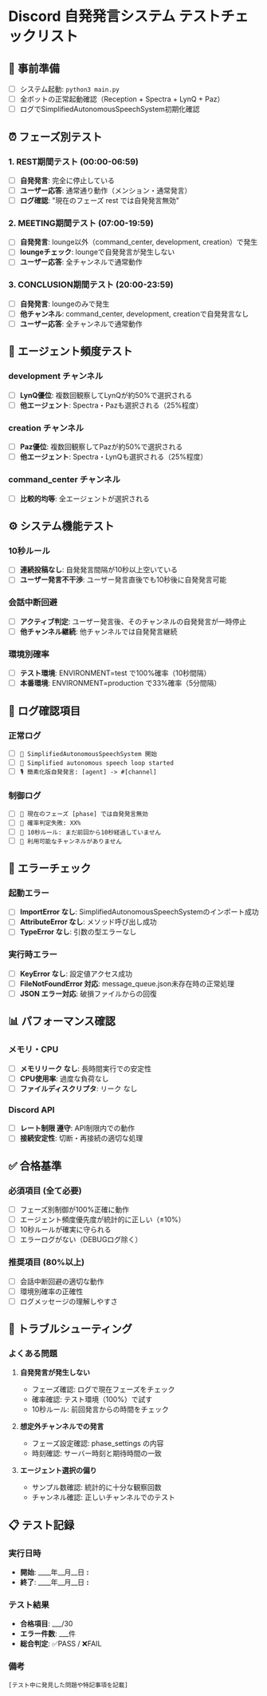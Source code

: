 # Discord 自発発言システム テストチェックリスト

## 🔧 事前準備
- [ ] システム起動: `python3 main.py`
- [ ] 全ボットの正常起動確認（Reception + Spectra + LynQ + Paz）
- [ ] ログでSimplifiedAutonomousSpeechSystem初期化確認

## ⏰ フェーズ別テスト

### 1. REST期間テスト (00:00-06:59)
- [ ] **自発発言**: 完全に停止している
- [ ] **ユーザー応答**: 通常通り動作（メンション・通常発言）
- [ ] **ログ確認**: "現在のフェーズ rest では自発発言無効"

### 2. MEETING期間テスト (07:00-19:59)
- [ ] **自発発言**: lounge以外（command_center, development, creation）で発生
- [ ] **loungeチェック**: loungeで自発発言が発生しない
- [ ] **ユーザー応答**: 全チャンネルで通常動作

### 3. CONCLUSION期間テスト (20:00-23:59)  
- [ ] **自発発言**: loungeのみで発生
- [ ] **他チャンネル**: command_center, development, creationで自発発言なし
- [ ] **ユーザー応答**: 全チャンネルで通常動作

## 🤖 エージェント頻度テスト

### development チャンネル
- [ ] **LynQ優位**: 複数回観察してLynQが約50%で選択される
- [ ] **他エージェント**: Spectra・Pazも選択される（25%程度）

### creation チャンネル  
- [ ] **Paz優位**: 複数回観察してPazが約50%で選択される
- [ ] **他エージェント**: Spectra・LynQも選択される（25%程度）

### command_center チャンネル
- [ ] **比較的均等**: 全エージェントが選択される

## ⚙️ システム機能テスト

### 10秒ルール
- [ ] **連続投稿なし**: 自発発言間隔が10秒以上空いている
- [ ] **ユーザー発言不干渉**: ユーザー発言直後でも10秒後に自発発言可能

### 会話中断回避
- [ ] **アクティブ判定**: ユーザー発言後、そのチャンネルの自発発言が一時停止
- [ ] **他チャンネル継続**: 他チャンネルでは自発発言継続

### 環境別確率
- [ ] **テスト環境**: ENVIRONMENT=test で100%確率（10秒間隔）
- [ ] **本番環境**: ENVIRONMENT=production で33%確率（5分間隔）

## 📝 ログ確認項目

### 正常ログ
- [ ] `🚀 SimplifiedAutonomousSpeechSystem 開始`
- [ ] `🔄 Simplified autonomous speech loop started`
- [ ] `🎙️ 簡素化版自発発言: [agent] -> #[channel]`

### 制御ログ
- [ ] `🚫 現在のフェーズ [phase] では自発発言無効`
- [ ] `🎲 確率判定失敗: XX%`
- [ ] `🚫 10秒ルール: まだ前回から10秒経過していません`
- [ ] `💬 利用可能なチャンネルがありません`

## 🚨 エラーチェック

### 起動エラー
- [ ] **ImportError なし**: SimplifiedAutonomousSpeechSystemのインポート成功
- [ ] **AttributeError なし**: メソッド呼び出し成功
- [ ] **TypeError なし**: 引数の型エラーなし

### 実行時エラー  
- [ ] **KeyError なし**: 設定値アクセス成功
- [ ] **FileNotFoundError 対応**: message_queue.json未存在時の正常処理
- [ ] **JSON エラー対応**: 破損ファイルからの回復

## 📊 パフォーマンス確認

### メモリ・CPU
- [ ] **メモリリーク なし**: 長時間実行での安定性
- [ ] **CPU使用率**: 過度な負荷なし
- [ ] **ファイルディスクリプタ**: リーク なし

### Discord API
- [ ] **レート制限 遵守**: API制限内での動作
- [ ] **接続安定性**: 切断・再接続の適切な処理

## ✅ 合格基準

### 必須項目 (全て必要)
- [ ] フェーズ別制御が100%正確に動作
- [ ] エージェント頻度優先度が統計的に正しい（±10%）
- [ ] 10秒ルールが確実に守られる
- [ ] エラーログがない（DEBUGログ除く）

### 推奨項目 (80%以上)  
- [ ] 会話中断回避の適切な動作
- [ ] 環境別確率の正確性
- [ ] ログメッセージの理解しやすさ

## 🔧 トラブルシューティング

### よくある問題
1. **自発発言が発生しない**
   - フェーズ確認: ログで現在フェーズをチェック
   - 確率確認: テスト環境（100%）で試す
   - 10秒ルール: 前回発言からの時間をチェック

2. **想定外チャンネルでの発言**
   - フェーズ設定確認: phase_settings の内容
   - 時刻確認: サーバー時刻と期待時間の一致

3. **エージェント選択の偏り**
   - サンプル数確認: 統計的に十分な観察回数
   - チャンネル確認: 正しいチャンネルでのテスト

## 📋 テスト記録

### 実行日時
- **開始**: ____年__月__日 __:__
- **終了**: ____年__月__日 __:__

### テスト結果
- **合格項目**: ___/30
- **エラー件数**: ___件
- **総合判定**: ✅PASS / ❌FAIL

### 備考
```
[テスト中に発見した問題や特記事項を記載]
```
